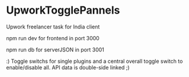 # UpworkTogglePannels
Upwork freelancer task for India client

npm run dev for frontend in port 3000

npm run db for serverJSON in port 3001

:) Toggle switchs for single plugins and a central overall toggle switch to enable/disable all. API data is double-side linked ;) 

